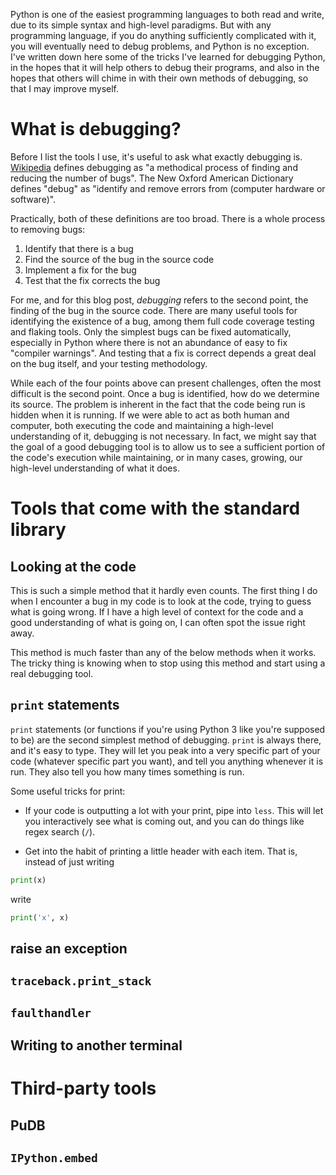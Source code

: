 Python is one of the easiest programming languages to both read and write, due
to its simple syntax and high-level paradigms.  But with any programming
language, if you do anything sufficiently complicated with it, you will
eventually need to debug problems, and Python is no exception.  I've written
down here some of the tricks I've learned for debugging Python, in the hopes
that it will help others to debug their programs, and also in the hopes that
others will chime in with their own methods of debugging, so that I may
improve myself.

# What is debugging?

Before I list the tools I use, it's useful to ask what exactly debugging
is. [Wikipedia](http://en.wikipedia.org/wiki/Debugging) defines debugging as
"a methodical process of finding and reducing the number of bugs".  The
New Oxford American Dictionary defines "debug" as "identify and remove errors
from (computer hardware or software)".

Practically, both of these definitions are too broad. There is a whole process
to removing bugs:

1. Identify that there is a bug
2. Find the source of the bug in the source code
3. Implement a fix for the bug
4. Test that the fix corrects the bug

For me, and for this blog post, *debugging* refers to the second point, the
finding of the bug in the source code.  There are many useful tools for
identifying the existence of a bug, among them full code coverage testing and
flaking tools.  Only the simplest bugs can be fixed automatically, especially
in Python where there is not an abundance of easy to fix "compiler
warnings".  And testing that a fix is correct depends a great deal on the bug
itself, and your testing methodology.

While each of the four points above can present challenges, often the most
difficult is the second point. Once a bug is identified, how do we determine
its source.  The problem is inherent in the fact that the code being run is
hidden when it is running.  If we were able to act as both human and computer,
both executing the code and maintaining a high-level understanding of it,
debugging is not necessary.  In fact, we might say that the goal of a good
debugging tool is to allow us to see a sufficient portion of the code's
execution while maintaining, or in many cases, growing, our high-level
understanding of what it does.

# Tools that come with the standard library

## Looking at the code

This is such a simple method that it hardly even counts.  The first thing I do
when I encounter a bug in my code is to look at the code, trying to guess what
is going wrong.  If I have a high level of context for the code and a good
understanding of what is going on, I can often spot the issue right away.

This method is much faster than any of the below methods when it works.  The
tricky thing is knowing when to stop using this method and start using a real
debugging tool.

## `print` statements

`print` statements (or functions if you're using Python 3 like you're supposed
to be) are the second simplest method of debugging. `print` is always there,
and it's easy to type.  They will let you peak into a very specific part of
your code (whatever specific part you want), and tell you anything whenever it
is run. They also tell you how many times something is run.

Some useful tricks for print:

- If your code is outputting a lot with your print, pipe into `less`.  This
  will let you interactively see what is coming out, and you can do things
  like regex search (`/`).

- Get into the habit of printing a little header with each item. That is,
  instead of just writing

```python
print(x)
```

write

  ```py
  print('x', x)
  ```

## raise an exception

## `traceback.print_stack`

## `faulthandler`

## Writing to another terminal

# Third-party tools

## PuDB

## `IPython.embed`
